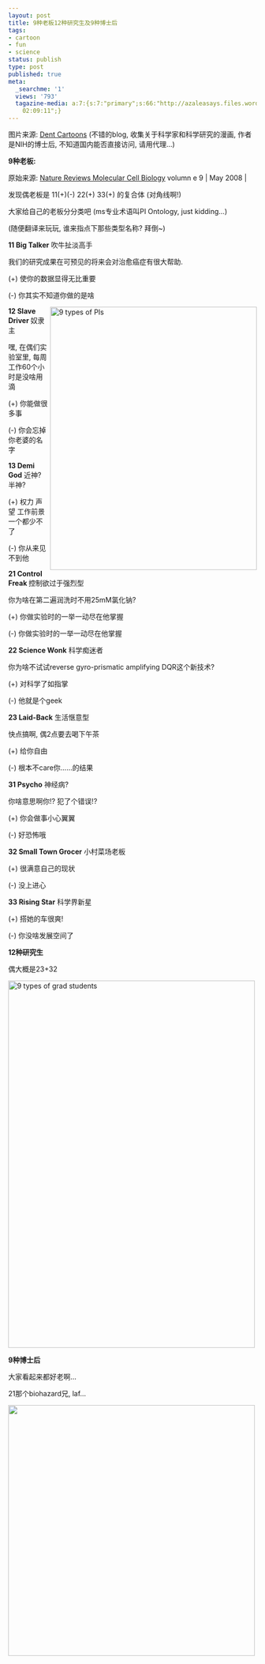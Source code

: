 ```yaml
---
layout: post
title: 9种老板12种研究生及9种博士后
tags:
- cartoon
- fun
- science
status: publish
type: post
published: true
meta:
  _searchme: '1'
  views: '793'
  tagazine-media: a:7:{s:7:"primary";s:66:"http://azaleasays.files.wordpress.com/2008/12/9typesofpostdocs.jpg";s:6:"images";a:3:{s:61:"http://azaleasays.files.wordpress.com/2008/12/9typesofpis.jpg";a:6:{s:8:"file_url";s:61:"http://azaleasays.files.wordpress.com/2008/12/9typesofpis.jpg";s:5:"width";s:4:"1258";s:6:"height";s:4:"1600";s:4:"type";s:5:"image";s:4:"area";s:7:"2012800";s:9:"file_path";s:0:"";}s:70:"http://azaleasays.files.wordpress.com/2008/12/9typesofgradstudents.jpg";a:6:{s:8:"file_url";s:70:"http://azaleasays.files.wordpress.com/2008/12/9typesofgradstudents.jpg";s:5:"width";s:4:"1074";s:6:"height";s:4:"1599";s:4:"type";s:5:"image";s:4:"area";s:7:"1717326";s:9:"file_path";s:0:"";}s:66:"http://azaleasays.files.wordpress.com/2008/12/9typesofpostdocs.jpg";a:6:{s:8:"file_url";s:66:"http://azaleasays.files.wordpress.com/2008/12/9typesofpostdocs.jpg";s:5:"width";s:4:"1572";s:6:"height";s:4:"1600";s:4:"type";s:5:"image";s:4:"area";s:7:"2515200";s:9:"file_path";s:0:"";}}s:6:"videos";a:0:{}s:11:"image_count";s:1:"3";s:6:"author";s:7:"4875032";s:7:"blog_id";s:8:"14888982";s:9:"mod_stamp";s:19:"2010-07-27
    02:09:11";}
---
```

图片来源: <a href="http://dentcartoons.blogspot.com/2008/02/nine-types-series.html" target="_blank">Dent Cartoons</a> (不错的blog, 收集关于科学家和科学研究的漫画, 作者是NIH的博士后, 不知道国内能否直接访问, 请用代理...)

<strong>9种老板:</strong>

原始来源: <a href="http://www.nature.com/reviews/molcellbio" target="_blank">Nature Reviews Molecular Cell Biology</a> volumn e 9 | May 2008 |

发现偶老板是 11(+)(-) 22(+) 33(+) 的复合体 (对角线啊!)

大家给自己的老板分分类吧 (ms专业术语叫PI Ontology, just kidding...)

(随便翻译来玩玩, 谁来指点下那些类型名称? 拜倒~)

<!--more-->

<strong>11 Big Talker</strong> 吹牛扯淡高手

我们的研究成果在可预见的将来会对治愈癌症有很大帮助.

(+) 使你的数据显得无比重要

(-) 你其实不知道你做的是啥

<a href="http://azaleasays.com/wp-content/uploads/2010/07/9typesofpis.jpg"><img class="size-full wp-image-651 alignright" title="9typesofpis" src="http://azaleasays.com/wp-content/uploads/2010/07/9typesofpis.jpg" alt="9 types of PIs" width="419" height="533" align="right" /></a>

<strong>12 Slave Driver </strong>奴隶主

嘿, 在偶们实验室里, 每周工作60个小时是没啥用滴

(+) 你能做很多事

(-) 你会忘掉你老婆的名字

<strong>13 Demi God</strong> 近神? 半神?

(+) 权力 声望 工作前景 一个都少不了

(-) 你从来见不到他

<strong>21 Control Freak </strong>控制欲过于强烈型

你为啥在第二遍润洗时不用25mM氯化钠?

(+) 你做实验时的一举一动尽在他掌握

(-) 你做实验时的一举一动尽在他掌握

<strong>22 Science Wonk</strong> 科学痴迷者

你为啥不试试reverse gyro-prismatic amplifying DQR这个新技术?

(+) 对科学了如指掌

(-) 他就是个geek

<strong>23 Laid-Back</strong> 生活惬意型

快点搞啊, 偶2点要去喝下午茶

(+) 给你自由

(-) 根本不care你......的结果

<strong>31 Psycho</strong> 神经病?

你啥意思啊你!? 犯了个错误!?

(+) 你会做事小心翼翼

(-) 好恐怖哦

<strong>32 Small Town Grocer</strong> 小村菜场老板

(+) 很满意自己的现状

(-) 没上进心

<strong>33 Rising Star</strong> 科学界新星

(+) 搭她的车很爽!

(-) 你没啥发展空间了
<div class="mceTemp"><dl class="wp-caption alignnone"> <dt class="wp-caption-dt"></dt> </dl></div>
<strong> 12种研究生</strong>

偶大概是23+32
<div class="mceTemp"><dl class="wp-caption alignnone"> <dt class="wp-caption-dt"><a href="http://azaleasays.com/wp-content/uploads/2010/07/9typesofgradstudents.jpg"><img class="size-full wp-image-652" title="9typesofgradstudents" src="http://azaleasays.com/wp-content/uploads/2010/07/9typesofgradstudents.jpg" alt="9 types of grad students" width="500" height="744" /></a></dt> </dl></div>
<strong> 9种博士后</strong>

大家看起来都好老啊...

21那个biohazard兄, laf...

<a href="http://azaleasays.com/wp-content/uploads/2010/07/9typesofpostdocs.jpg"><img class="alignnone size-full wp-image-653" title="9 types of postdocs" src="http://azaleasays.com/wp-content/uploads/2010/07/9typesofpostdocs.jpg" alt="" width="500" height="508" /></a>
